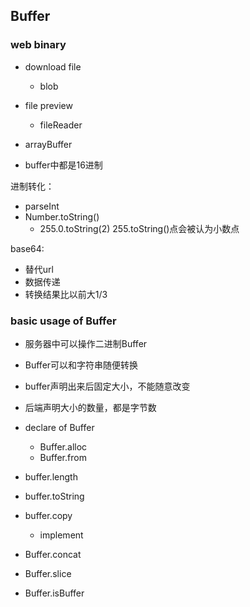 ## Buffer

### web binary

* download file
  * blob
* file preview
  * fileReader
* arrayBuffer


* buffer中都是16进制

进制转化：

* parseInt
* Number.toString()
  * 255.0.toString(2) 255.toString()点会被认为小数点

base64:

* 替代url
* 数据传递
* 转换结果比以前大1/3

### basic usage of Buffer

* 服务器中可以操作二进制Buffer
* Buffer可以和字符串随便转换
* buffer声明出来后固定大小，不能随意改变
* 后端声明大小的数量，都是字节数

* declare of Buffer
  * Buffer.alloc
  * Buffer.from
* buffer.length
* buffer.toString
* buffer.copy
  * implement
* Buffer.concat
* Buffer.slice
* Buffer.isBuffer